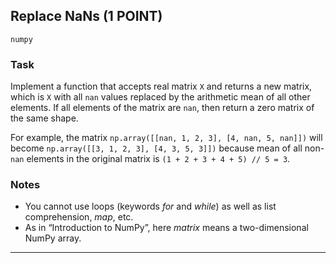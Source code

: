 ## Replace NaNs (1 POINT)

`numpy`

### Task
Implement a function that accepts real matrix ```X``` and returns a new matrix,
which is ```X``` with all ```nan``` values replaced by the arithmetic mean of all other elements. 
If all elements of the matrix are ```nan```, then return a zero matrix of the same shape.

For example, the matrix ```np.array([[nan, 1, 2, 3], [4, nan, 5, nan]])``` 
will become ```np.array([[3, 1, 2, 3], [4, 3, 5, 3]])``` because mean of 
all non-`nan` elements in the original matrix is `(1 + 2 + 3 + 4 + 5) // 5 = 3`.
 
### Notes

* You cannot use loops (keywords *for* and *while*) as well as list comprehension, *map*, etc.
* As in “Introduction to NumPy”, here *matrix* means a two-dimensional NumPy array.

---